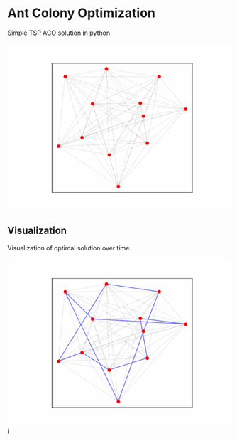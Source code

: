 # Ant Colony Optimization

Simple TSP ACO solution in python

![](https://github.com/MikelBarajas38/ACO-TSP/blob/main/uk12_aco_tour.gif)

## Visualization

Visualization of optimal solution over time.

![](https://github.com/MikelBarajas38/ACO-TSP/blob/main/uk12_aco.gif)i